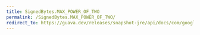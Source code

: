 ```yaml
---
title: SignedBytes.MAX_POWER_OF_TWO
permalink: /SignedBytes.MAX_POWER_OF_TWO/
redirect_to: https://guava.dev/releases/snapshot-jre/api/docs/com/google/common/primitives/SignedBytes.html#MAX_POWER_OF_TWO
---
```

